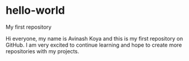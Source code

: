# hello-world
My first repository

Hi everyone,
my name is Avinash Koya and this is my first repository on GitHub. I am very excited to continue learning and hope to create more repositories with my projects.
